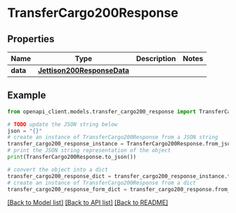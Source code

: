 # TransferCargo200Response


## Properties

Name | Type | Description | Notes
------------ | ------------- | ------------- | -------------
**data** | [**Jettison200ResponseData**](Jettison200ResponseData.md) |  | 

## Example

```python
from openapi_client.models.transfer_cargo200_response import TransferCargo200Response

# TODO update the JSON string below
json = "{}"
# create an instance of TransferCargo200Response from a JSON string
transfer_cargo200_response_instance = TransferCargo200Response.from_json(json)
# print the JSON string representation of the object
print(TransferCargo200Response.to_json())

# convert the object into a dict
transfer_cargo200_response_dict = transfer_cargo200_response_instance.to_dict()
# create an instance of TransferCargo200Response from a dict
transfer_cargo200_response_form_dict = transfer_cargo200_response.from_dict(transfer_cargo200_response_dict)
```
[[Back to Model list]](../README.md#documentation-for-models) [[Back to API list]](../README.md#documentation-for-api-endpoints) [[Back to README]](../README.md)


